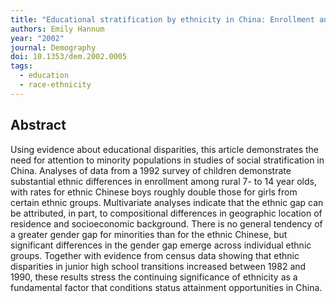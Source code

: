 ```yaml
---
title: "Educational stratification by ethnicity in China: Enrollment and attainment in the early reform years"
authors: Emily Hannum
year: "2002"
journal: Demography
doi: 10.1353/dem.2002.0005
tags:
  - education
  - race-ethnicity
---
```

## Abstract

Using evidence about educational disparities, this article demonstrates the need for attention to minority populations in studies of social stratification in China. Analyses of data from a 1992 survey of children demonstrate substantial ethnic differences in enrollment among rural 7- to 14 year olds, with rates for ethnic Chinese boys roughly double those for girls from certain ethnic groups. Multivariate analyses indicate that the ethnic gap can be attributed, in part, to compositional differences in geographic location of residence and socioeconomic background. There is no general tendency of a greater gender gap for minorities than for the ethnic Chinese, but significant differences in the gender gap emerge across individual ethnic groups. Together with evidence from census data showing that ethnic disparities in junior high school transitions increased between 1982 and 1990, these results stress the continuing significance of ethnicity as a fundamental factor that conditions status attainment opportunities in China.

